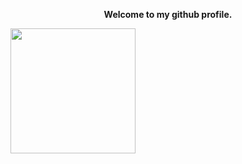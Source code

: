 <p align="center"><strong>Welcome to my github profile.</strong></p>
<img align="center" width=200px height=200px src="https://media.giphy.com/media/TEnXkcsHrP4YedChhA/giphy.gif" />
